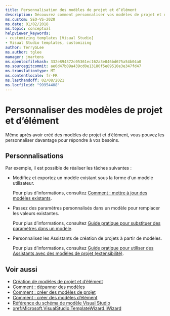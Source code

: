 ```yaml
---
title: Personnalisation des modèles de projet et d’élément
description: Découvrez comment personnaliser vos modèles de projet et d’élément une fois qu’ils ont été créés.
ms.custom: SEO-VS-2020
ms.date: 01/02/2018
ms.topic: conceptual
helpviewer_keywords:
- customizing templates [Visual Studio]
- Visual Studio templates, customizing
author: TerryGLee
ms.author: tglee
manager: jmartens
ms.openlocfilehash: 332e894372c05361ec162a3e046bd675a54b04a0
ms.sourcegitcommit: ae6d47b09a439cd0e13180f5e89510e3e347fd47
ms.translationtype: MT
ms.contentlocale: fr-FR
ms.lasthandoff: 02/08/2021
ms.locfileid: "99954408"
---
```

# <a name="customize-project-and-item-templates"></a>Personnaliser des modèles de projet et d’élément

Même après avoir créé des modèles de projet et d’élément, vous pouvez les personnaliser davantage pour répondre à vos besoins.

## <a name="customizations"></a>Personnalisations

Par exemple, il est possible de réaliser les tâches suivantes :

- Modifiez et exportez un modèle existant sous la forme d’un modèle utilisateur.

   Pour plus d’informations, consultez [Comment : mettre à jour des modèles existants](../ide/how-to-update-existing-templates.md).

- Passez des paramètres personnalisés dans un modèle pour remplacer les valeurs existantes.

   Pour plus d’informations, consultez [Guide pratique pour substituer des paramètres dans un modèle](../ide/how-to-substitute-parameters-in-a-template.md).

- Personnalisez les Assistants de création de projets à partir de modèles.

   Pour plus d’informations, consultez [Guide pratique pour utiliser des Assistants avec des modèles de projet (extensibilité)](../extensibility/how-to-use-wizards-with-project-templates.md).

## <a name="see-also"></a>Voir aussi

- [Création de modèles de projet et d’élément](../ide/creating-project-and-item-templates.md)
- [Comment : dépanner des modèles](../ide/how-to-troubleshoot-templates.md)
- [Comment : créer des modèles de projet](../ide/how-to-create-project-templates.md)
- [Comment : créer des modèles d’élément](../ide/how-to-create-item-templates.md)
- [Référence du schéma de modèle Visual Studio](../extensibility/visual-studio-template-schema-reference.md)
- <xref:Microsoft.VisualStudio.TemplateWizard.IWizard>
